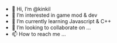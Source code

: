 - 👋 Hi, I’m @kinkil
- 👀 I’m interested in game mod & dev
- 🌱 I’m currently learning Javascript & C++
- 💞️ I’m looking to collaborate on ...
- 📫 How to reach me ...

<!---
kinkil/kinkil is a ✨ special ✨ repository because its `README.md` (this file) appears on your GitHub profile.
You can click the Preview link to take a look at your changes.
--->
